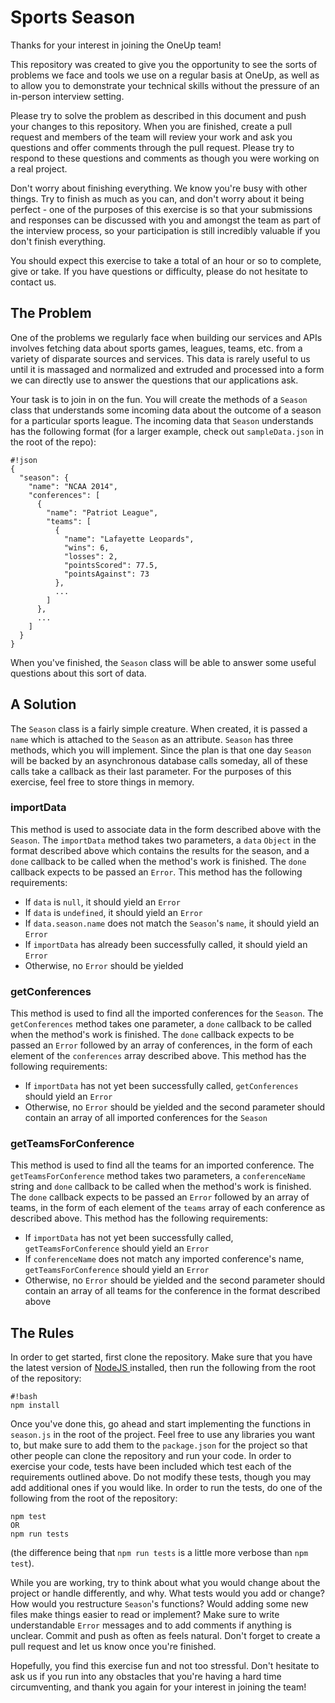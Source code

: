 # Sports Season

Thanks for your interest in joining the OneUp team!

This repository was created to give you the opportunity to see the sorts of problems we face and tools we use on a regular basis at OneUp, as well as to allow you to demonstrate your technical skills without the pressure of an in-person interview setting.

Please try to solve the problem as described in this document and push your changes to this repository. When you are finished, create a pull request and members of the team will review your work and ask you questions and offer comments through the pull request. Please try to respond to these questions and comments as though you were working on a real project.

Don't worry about finishing everything. We know you're busy with other things. Try to finish as much as you can, and don't worry about it being perfect - one of the purposes of this exercise is so that your submissions and responses can be discussed with you and amongst the team as part of the interview process, so your participation is still incredibly valuable if you don't finish everything.

You should expect this exercise to take a total of an hour or so to complete, give or take. If you have questions or difficulty, please do not hesitate to contact us.

## The Problem

One of the problems we regularly face when building our services and APIs involves fetching data about sports games, leagues, teams, etc. from a variety of disparate sources and services. This data is rarely useful to us until it is massaged and normalized and extruded and processed into a form we can directly use to answer the questions that our applications ask.

Your task is to join in on the fun. You will create the methods of a ```Season``` class that understands some incoming data about the outcome of a season for a particular sports league. The incoming data that ```Season``` understands has the following format (for a larger example, check out ```sampleData.json``` in the root of the repo):

```
#!json
{
  "season": {
    "name": "NCAA 2014",
    "conferences": [
      {
        "name": "Patriot League",
        "teams": [
          {
            "name": "Lafayette Leopards",
            "wins": 6,
            "losses": 2,
            "pointsScored": 77.5,
            "pointsAgainst": 73
          },
          ...
        ]
      },
      ...
    ]
  }
}
```

When you've finished, the ```Season``` class will be able to answer some useful questions about this sort of data.

## A Solution

The ```Season``` class is a fairly simple creature. When created, it is passed a ```name``` which is attached to the ```Season``` as an attribute. ```Season``` has three methods, which you will implement. Since the plan is that one day ```Season``` will be backed by an asynchronous database calls someday, all of these calls take a callback as their last parameter. For the purposes of this exercise, feel free to store things in memory.

### importData

This method is used to associate data in the form described above with the ```Season```. The ```importData``` method takes two parameters, a ```data``` ```Object``` in the format described above which contains the results for the season, and a ```done``` callback to be called when the method's work is finished. The ```done``` callback expects to be passed an ```Error```. This method has the following requirements:

* If ```data``` is ```null```, it should yield an ```Error```
* If ```data``` is ```undefined```, it should yield an ```Error```
* If ```data.season.name``` does not match the ```Season```'s ```name```, it should yield an ```Error```
* If ```importData``` has already been successfully called, it should yield an ```Error```
* Otherwise, no ```Error``` should be yielded

### getConferences

This method is used to find all the imported conferences for the ```Season```. The ```getConferences``` method takes one parameter, a ```done``` callback to be called when the method's work is finished. The ```done``` callback expects to be passed an ```Error``` followed by an array of conferences, in the form of each element of the ```conferences``` array described above. This method has the following requirements:

* If ```importData``` has not yet been successfully called, ```getConferences``` should yield an ```Error```
* Otherwise, no ```Error``` should be yielded and the second parameter should contain an array of all imported conferences for the ```Season```

### getTeamsForConference

This method is used to find all the teams for an imported conference. The ```getTeamsForConference``` method takes two parameters, a ```conferenceName``` string and ```done``` callback to be called when the method's work is finished. The ```done``` callback expects to be passed an ```Error``` followed by an array of teams, in the form of each element of the ```teams``` array of each conference as described above. This method has the following requirements:

* If ```importData``` has not yet been successfully called, ```getTeamsForConference``` should yield an ```Error```
* If ```conferenceName``` does not match any imported conference's name, ```getTeamsForConference``` should yield an ```Error```
* Otherwise, no ```Error``` should be yielded and the second parameter should contain an array of all teams for the conference in the format described above

## The Rules

In order to get started, first clone the repository. Make sure that you have the latest version of [ NodeJS ](http://nodejs.org/) installed, then run the following from the root of the repository:

```
#!bash
npm install
```

Once you've done this, go ahead and start implementing the functions in ```season.js``` in the root of the project. Feel free to use any libraries you want to, but make sure to add them to the ```package.json``` for the project so that other people can clone the repository and run your code. In order to exercise your code, tests have been included which test each of the requirements outlined above. Do not modify these tests, though you may add additional ones if you would like. In order to run the tests, do one of the following from the root of the repository:

```
npm test
OR
npm run tests
```

(the difference being that ```npm run tests``` is a little more verbose than ```npm test```).

While you are working, try to think about what you would change about the project or handle differently, and why. What tests would you add or change? How would you restructure ```Season```'s functions? Would adding some new files make things easier to read or implement? Make sure to write understandable ```Error``` messages and to add comments if anything is unclear. Commit and push as often as feels natural. Don't forget to create a pull request and let us know once you're finished. 

Hopefully, you find this exercise fun and not too stressful. Don't hesitate to ask us if you run into any obstacles that you're having a hard time circumventing, and thank you again for your interest in joining the team!